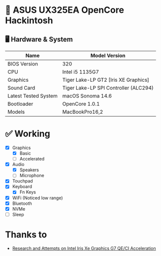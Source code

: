 # 🍎 ASUS UX325EA OpenCore Hackintosh

## 🖥️ Hardware & System

| Name | Model Version |
| -------- | ----------------------------- |
| BIOS Version | 320 |
| CPU | Intel i5 1135G7 |
| Graphics | Tiger Lake-LP GT2 [Iris XE Graphics] |
| Sound Card | Tiger Lake-LP SPI Controller (ALC294) |
| Latest Tested System | macOS Sonoma 14.6 |
| Bootloader | OpenCore 1.0.1 |
| Models | MacBookPro16,2 | 

# ✅ Working

- [X] Graphics
    - [X] Basic
    - [ ] Accelerated
- [X] Audio
    - [X] Speakers
    - [ ] Microphone
- [X] Touchpad
- [X] Keyboard
    - [X] Fn Keys
- [X] WiFi (Noticed low range)
- [X] Bluetooth
- [X] NVMe
- [ ] Sleep

# Thanks to

- [Research and Attempts on Intel Iris Xe Graphics G7 QE/CI Acceleration](https://www.insanelymac.com/forum/topic/358305-80-solved-iris-xe-igpu-on-tiger-lake-successfully-loaded-icllp-frambuffer-and-vram-also-recognizes-1536mb-however-some-issues)
